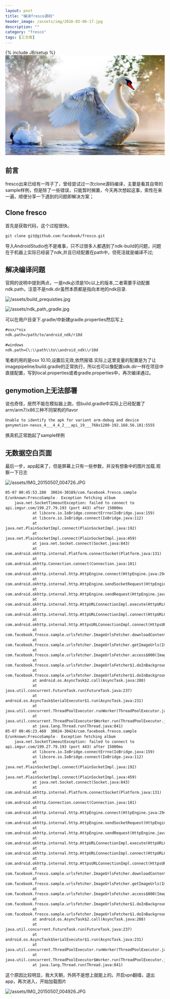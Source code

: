 ```yaml
---
layout: post
title: "编译fresco源码"
header_image: /assets/img/2016-03-06-17.jpg
description: ""
category: "fresco"
tags: [三方库]
---
```

{% include JB/setup %}
![img](/assets/img/2016-03-06-17.jpg)
## 前言
fresco出来已经有一阵子了，曾经尝试过一次clone源码编译，主要是看其自带的sample样例，但是除了一些错误，只能暂时搁置，今天再次想起这事，索性在来一遍，顺便分享一下遇到的问题即解决方案；

## Clone fresco
首先是获取代码，这个过程很快。

	git clone git@github.com:facebook/fresco.git
导入AndroidStudio也不是难事，只不过很多人都遇到了ndk-build的问题，问题在于机器上实际已经装了ndk,并且已经配置在path中，但死活就是编译不过;

## 解决编译问题
官网的说明中提到两点，一是ndk必须是10c以上的版本,二者需要手动配置ndk.path，注意不是ndk.dir虽然本质都是指向本地的ndk目录.

![/assets/build_prequisties.jpg](/assets/build_prequisties.jpg)

![/assets/ndk_path_gradle.jpg](/assets/ndk_path_gradle.jpg)

可以在用户目录下.gradle/中新建gradle.properties然后写上
	
	#osx/*nix
	ndk.path=/path/to/android_ndk/r10d

	#windows	
	ndk.path=C\:\\path\\to\\android_ndk\\r10d
笔者的用的是osx 10.10,设置后无效,依然报错.实际上这里变量的配置是为了让imagepipeline/build.gradle的正常执行，所以也可以像配置sdk.dir一样在项目中直接配置，写到local.properties或者gradle.properties中，再次编译通过。

## genymotion上无法部署
说也奇怪，居然不能在模拟器上跑，但build.gradle中实际上已经配置了arm/arm7/x86三种不同架构的flavor

	Unable to identify the apk for variant arm-debug and device genymotion-nexus_4___4_4_2___api_19___768x1280-192.168.56.101:5555
	
换真机正常跑起了sample样例

## 无数据空白页面
最后一步，app起来了，但是屏幕上只有一些参数，并没有想象中的图片加载.观察一下日志

![/assets/IMG_20150507_004726.JPG](/assets/IMG_20150507_004726.JPG)

```
05-07 00:45:53.280  30024-30189/com.facebook.fresco.sample E/unknown:FrescoSample﹕ Exception fetching album
    java.net.SocketTimeoutException: failed to connect to api.imgur.com/199.27.79.193 (port 443) after 15000ms
            at libcore.io.IoBridge.connectErrno(IoBridge.java:159)
            at libcore.io.IoBridge.connect(IoBridge.java:112)
            at java.net.PlainSocketImpl.connect(PlainSocketImpl.java:192)
            at java.net.PlainSocketImpl.connect(PlainSocketImpl.java:459)
            at java.net.Socket.connect(Socket.java:843)
            at com.android.okhttp.internal.Platform.connectSocket(Platform.java:131)
            at com.android.okhttp.Connection.connect(Connection.java:101)
            at com.android.okhttp.internal.http.HttpEngine.connect(HttpEngine.java:294)
            at com.android.okhttp.internal.http.HttpEngine.sendSocketRequest(HttpEngine.java:255)
            at com.android.okhttp.internal.http.HttpEngine.sendRequest(HttpEngine.java:206)
            at com.android.okhttp.internal.http.HttpURLConnectionImpl.execute(HttpURLConnectionImpl.java:345)
            at com.android.okhttp.internal.http.HttpURLConnectionImpl.connect(HttpURLConnectionImpl.java:89)
            at com.android.okhttp.internal.http.HttpsURLConnectionImpl.connect(HttpsURLConnectionImpl.java:161)
            at com.facebook.fresco.sample.urlsfetcher.ImageUrlsFetcher.downloadContentAsString(ImageUrlsFetcher.java:110)
            at com.facebook.fresco.sample.urlsfetcher.ImageUrlsFetcher.getImageUrls(ImageUrlsFetcher.java:75)
            at com.facebook.fresco.sample.urlsfetcher.ImageUrlsFetcher.access$000(ImageUrlsFetcher.java:41)
            at com.facebook.fresco.sample.urlsfetcher.ImageUrlsFetcher$1.doInBackground(ImageUrlsFetcher.java:63)
            at com.facebook.fresco.sample.urlsfetcher.ImageUrlsFetcher$1.doInBackground(ImageUrlsFetcher.java:60)
            at android.os.AsyncTask$2.call(AsyncTask.java:288)
            at java.util.concurrent.FutureTask.run(FutureTask.java:237)
            at android.os.AsyncTask$SerialExecutor$1.run(AsyncTask.java:231)
            at java.util.concurrent.ThreadPoolExecutor.runWorker(ThreadPoolExecutor.java:1112)
            at java.util.concurrent.ThreadPoolExecutor$Worker.run(ThreadPoolExecutor.java:587)
            at java.lang.Thread.run(Thread.java:841)
05-07 00:46:23.460  30024-30424/com.facebook.fresco.sample E/unknown:FrescoSample﹕ Exception fetching album
    java.net.SocketTimeoutException: failed to connect to api.imgur.com/199.27.79.193 (port 443) after 15000ms
            at libcore.io.IoBridge.connectErrno(IoBridge.java:159)
            at libcore.io.IoBridge.connect(IoBridge.java:112)
            at java.net.PlainSocketImpl.connect(PlainSocketImpl.java:192)
            at java.net.PlainSocketImpl.connect(PlainSocketImpl.java:459)
            at java.net.Socket.connect(Socket.java:843)
            at com.android.okhttp.internal.Platform.connectSocket(Platform.java:131)
            at com.android.okhttp.Connection.connect(Connection.java:101)
            at com.android.okhttp.internal.http.HttpEngine.connect(HttpEngine.java:294)
            at com.android.okhttp.internal.http.HttpEngine.sendSocketRequest(HttpEngine.java:255)
            at com.android.okhttp.internal.http.HttpEngine.sendRequest(HttpEngine.java:206)
            at com.android.okhttp.internal.http.HttpURLConnectionImpl.execute(HttpURLConnectionImpl.java:345)
            at com.android.okhttp.internal.http.HttpURLConnectionImpl.connect(HttpURLConnectionImpl.java:89)
            at com.android.okhttp.internal.http.HttpsURLConnectionImpl.connect(HttpsURLConnectionImpl.java:161)
            at com.facebook.fresco.sample.urlsfetcher.ImageUrlsFetcher.downloadContentAsString(ImageUrlsFetcher.java:110)
            at com.facebook.fresco.sample.urlsfetcher.ImageUrlsFetcher.getImageUrls(ImageUrlsFetcher.java:75)
            at com.facebook.fresco.sample.urlsfetcher.ImageUrlsFetcher.access$000(ImageUrlsFetcher.java:41)
            at com.facebook.fresco.sample.urlsfetcher.ImageUrlsFetcher$1.doInBackground(ImageUrlsFetcher.java:63)
            at com.facebook.fresco.sample.urlsfetcher.ImageUrlsFetcher$1.doInBackground(ImageUrlsFetcher.java:60)
            at android.os.AsyncTask$2.call(AsyncTask.java:288)
            at java.util.concurrent.FutureTask.run(FutureTask.java:237)
            at android.os.AsyncTask$SerialExecutor$1.run(AsyncTask.java:231)
            at java.util.concurrent.ThreadPoolExecutor.runWorker(ThreadPoolExecutor.java:1112)
            at java.util.concurrent.ThreadPoolExecutor$Worker.run(ThreadPoolExecutor.java:587)
            at java.lang.Thread.run(Thread.java:841)
```

这个原因比较明显，我大天朝，外网不是想上就能上的。开启vpn翻墙，退出app，再次进入，开始加载图片

![/assets/IMG_20150507_004926.JPG](/assets/IMG_20150507_004926.JPG)
